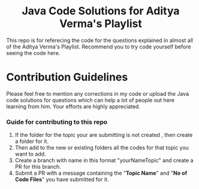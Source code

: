 <center><h1>Java Code Solutions for Aditya Verma's Playlist</center</h1></center>

 This repo is for referecing the code for the questions explained in almost all of the Aditya Verma's Playlist. Recommend you to try code yourself before seeing the code here. 

# Contribution Guidelines
Please feel free to mention any corrections in my code or upload the Java code solutions for questions which can help a lot of people out here learning from him. Your efforts
are highly appreciated.

<h3>Guide for contributing to this repo </h3>

1. If the folder for the topic your are submitting is not created , then create a folder for it.
2. Then add to the new or existing folders all the codes for that topic you want to add.
3. Create a branch with name in this format "yourNameTopic" and create a PR for this branch.
3. Submit a PR with a message containing the  "**Topic Name**" and "**No of Code Files**" you have submitted for it.
